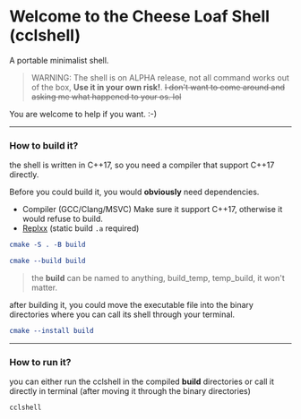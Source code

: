 # Welcome to the Cheese Loaf Shell (cclshell)
A portable minimalist shell.

> WARNING: The shell is on ALPHA release, not all command works out of the box,
> **Use it in your own risk!**.
> ~~I don't want to come around and asking me what happened to your os. lol~~

You are welcome to help if you want. :-)

---
### How to build it?
the shell is written in C++17, so you need a compiler that support C++17 directly.

Before you could build it, you would **obviously** need dependencies.
+ Compiler (GCC/Clang/MSVC) Make sure it support C++17, otherwise it would refuse to build.
+ [Replxx](https://github.com/AmokHuginnsson/replxx) (static build `.a` required)

```cmake
cmake -S . -B build
```
```cmake
cmake --build build
```
> the **build** can be named to anything, build_temp, temp_build, it won't matter.

after building it, you could move the executable file into the binary directories where you can call its shell through your terminal.
```cmake
cmake --install build
```

---
### How to run it?
you can either run the cclshell in the compiled **build** directories or call it directly in terminal (after moving it through the binary directories)
```shell
cclshell
```
